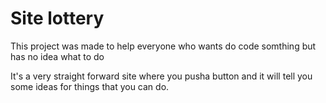 # Site lottery

This project was made to help everyone who wants do code somthing but has no idea what to do

It's a very straight forward site where you pusha button and it will tell you some ideas for things that you can do.